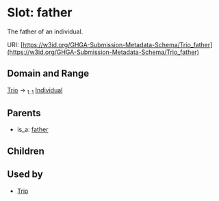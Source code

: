 
# Slot: father


The father of an individual.

URI: [https://w3id.org/GHGA-Submission-Metadata-Schema/Trio_father](https://w3id.org/GHGA-Submission-Metadata-Schema/Trio_father)


## Domain and Range

[Trio](Trio.md) &#8594;  <sub>1..1</sub> [Individual](Individual.md)

## Parents

 *  is_a: [father](father.md)

## Children


## Used by

 * [Trio](Trio.md)
